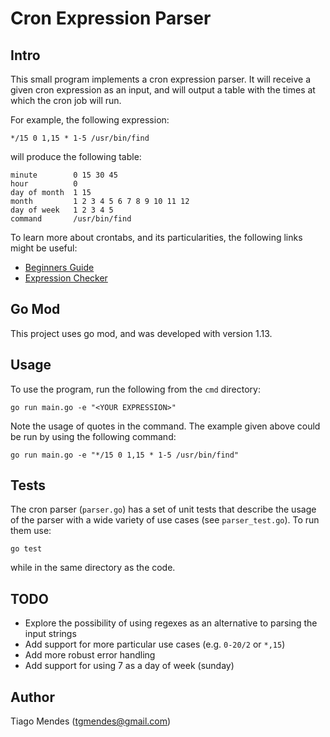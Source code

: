 # Cron Expression Parser
## Intro

This small program implements a cron expression parser. It will receive a given cron expression as an input, and will output a table with the times at which the cron job will run.

For example, the following expression:

`*/15 0 1,15 * 1-5 /usr/bin/find`

will produce the following table:
```
minute        0 15 30 45
hour          0
day of month  1 15
month         1 2 3 4 5 6 7 8 9 10 11 12
day of week   1 2 3 4 5
command       /usr/bin/find
```

To learn more about crontabs, and its particularities, the following links might be useful:

* [Beginners Guide](https://www.ostechnix.com/a-beginners-guide-to-cron-jobs/)
* [Expression Checker](https://crontab.guru)


## Go Mod

This project uses go mod, and was developed with version 1.13.

## Usage

To use the program, run the following from the `cmd` directory:

```go run main.go -e "<YOUR EXPRESSION>"```

Note the usage of quotes in the command. The example given above could be run by using the following command:

```go run main.go -e "*/15 0 1,15 * 1-5 /usr/bin/find"```

## Tests

The cron parser (`parser.go`) has a set of unit tests that describe the usage of the parser with a wide variety of use cases (see `parser_test.go`). To run them use:

```go test```

while in the same directory as the code.

## TODO

* Explore the possibility of using regexes as an alternative to parsing the input strings
* Add support for more particular use cases (e.g. `0-20/2` or `*,15`)
* Add more robust error handling
* Add support for using 7 as a day of week (sunday)

## Author
Tiago Mendes (tgmendes@gmail.com)
